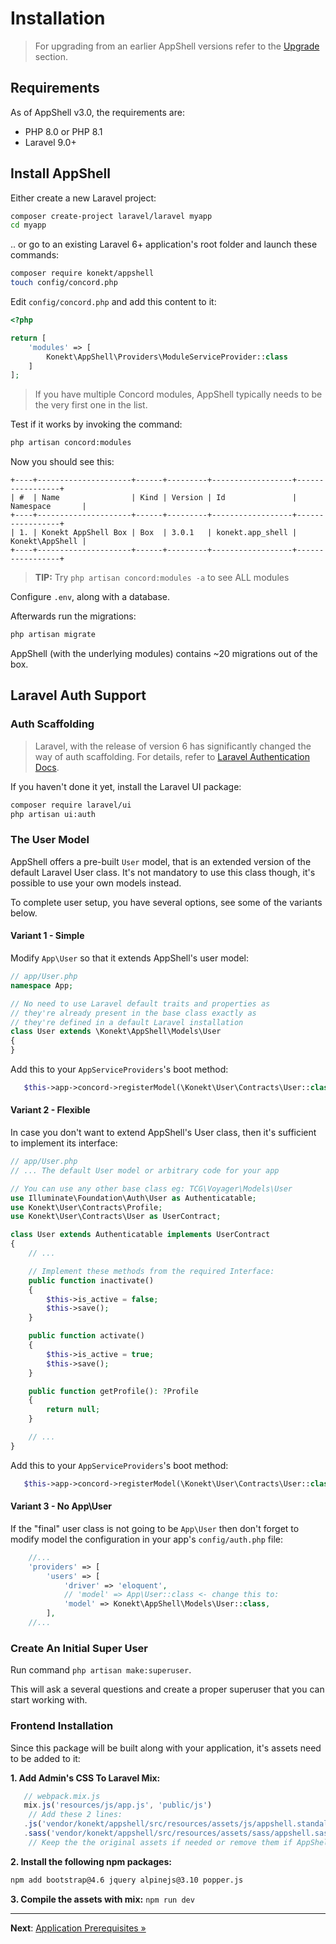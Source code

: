 # Installation

> For upgrading from an earlier AppShell versions refer to the [Upgrade](upgrade.md) section.

## Requirements

As of AppShell v3.0, the requirements are:

- PHP 8.0 or PHP 8.1
- Laravel 9.0+

## Install AppShell

Either create a new Laravel project:

```bash
composer create-project laravel/laravel myapp
cd myapp
```

.. or go to an existing Laravel 6+ application's root folder and launch these commands:

```bash
composer require konekt/appshell
touch config/concord.php
```

Edit `config/concord.php` and add this content to it:

```php
<?php

return [
    'modules' => [
        Konekt\AppShell\Providers\ModuleServiceProvider::class
    ]
];
```

> If you have multiple Concord modules, AppShell typically needs to be the very first one in the list.

Test if it works by invoking the command:

```bash
php artisan concord:modules
```

Now you should see this:

```
+----+---------------------+------+---------+------------------+-----------------+
| #  | Name                | Kind | Version | Id               | Namespace       |
+----+---------------------+------+---------+------------------+-----------------+
| 1. | Konekt AppShell Box | Box  | 3.0.1   | konekt.app_shell | Konekt\AppShell |
+----+---------------------+------+---------+------------------+-----------------+
```

> **TIP:** Try `php artisan concord:modules -a` to see ALL modules

Configure `.env`, along with a database.

Afterwards run the migrations:

```bash
php artisan migrate
```

AppShell (with the underlying modules) contains ~20 migrations out of the box.

## Laravel Auth Support

### Auth Scaffolding

> Laravel, with the release of version 6 has significantly changed the way of auth scaffolding.
> For details, refer to [Laravel Authentication Docs](https://laravel.com/docs/6.x/authentication#authentication-quickstart).

If you haven't done it yet, install the Laravel UI package:

```bash
composer require laravel/ui
php artisan ui:auth
```

### The User Model

AppShell offers a pre-built `User` model, that is an extended version of the default Laravel User
class. It's not mandatory to use this class though, it's possible to use your own models instead.

To complete user setup, you have several options, see some of the variants below.

#### Variant 1 - Simple

Modify `App\User` so that it extends AppShell's user model:

```php
// app/User.php
namespace App;

// No need to use Laravel default traits and properties as
// they're already present in the base class exactly as
// they're defined in a default Laravel installation
class User extends \Konekt\AppShell\Models\User
{
}
```

Add this to your `AppServiceProviders`'s boot method:

```php
   $this->app->concord->registerModel(\Konekt\User\Contracts\User::class, \App\User::class);
```

#### Variant 2 - Flexible

In case you don't want to extend AppShell's User class, then it's sufficient to implement its
interface:

```php
// app/User.php
// ... The default User model or arbitrary code for your app

// You can use any other base class eg: TCG\Voyager\Models\User
use Illuminate\Foundation\Auth\User as Authenticatable;
use Konekt\User\Contracts\Profile;
use Konekt\User\Contracts\User as UserContract;

class User extends Authenticatable implements UserContract
{
    // ...

    // Implement these methods from the required Interface:
    public function inactivate()
    {
        $this->is_active = false;
        $this->save();
    }

    public function activate()
    {
        $this->is_active = true;
        $this->save();
    }

    public function getProfile(): ?Profile
    {
        return null;
    }

    // ...
}
```

Add this to your `AppServiceProviders`'s boot method:

```php
   $this->app->concord->registerModel(\Konekt\User\Contracts\User::class, \App\User::class);
```

#### Variant 3 - No App\User

If the "final" user class is not going to be `App\User` then don't forget to modify model the
configuration in your app's `config/auth.php` file:

```php
    //...
    'providers' => [
        'users' => [
            'driver' => 'eloquent',
            // 'model' => App\User::class <- change this to:
            'model' => Konekt\AppShell\Models\User::class,
        ],
    //...
```

### Create An Initial Super User

Run command `php artisan make:superuser`.

This will ask a several questions and create a proper superuser that you can start working with.

### Frontend Installation

Since this package will be built along with your application, it's assets need to be added to it:

**1. Add Admin's CSS To Laravel Mix:**

```javascript
   // webpack.mix.js
   mix.js('resources/js/app.js', 'public/js')
    // Add these 2 lines:
   .js('vendor/konekt/appshell/src/resources/assets/js/appshell.standalone.js', 'public/js/appshell.js')
   .sass('vendor/konekt/appshell/src/resources/assets/sass/appshell.sass', 'public/css')
    // Keep the the original assets if needed or remove them if AppShell's UI is the only one of your app
```

**2. Install the following npm packages:**

```bash
npm add bootstrap@4.6 jquery alpinejs@3.10 popper.js
```

**3. Compile the assets with mix:** `npm run dev`


---

**Next**: [Application Prerequisites &raquo;](configuration.md)
